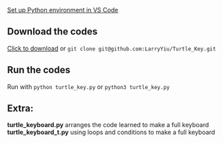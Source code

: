 [Set up Python environment in VS Code](https://code.visualstudio.com/docs/python/python-tutorial)

## Download the codes
[Click to download](https://github.com/LarryYiu/Turtle_Key/archive/refs/heads/main.zip)
or ```git clone git@github.com:LarryYiu/Turtle_Key.git```

## Run the codes
Run with ```python turtle_key.py``` or ```python3 turtle_key.py```

## Extra: 
__turtle_keyboard.py__ arranges the code learned to make a full keyboard
__turtle_keyboard_t.py__ using loops and conditions to make a full keyboard

